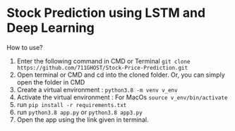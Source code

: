 # Stock Prediction using LSTM and Deep Learning

How to use?

1. Enter the following command in CMD or Terminal ```git clone https://github.com/711GHOST/Stock-Price-Prediction.git```
2. Open terminal or CMD and cd into the cloned folder. Or, you can simply open the folder in CMD
3. Create a virtual environment : ```python3.8 -m venv v_env```
4. Activate the virtual environment :
    For MacOs ```source v_env/bin/activate```
5. run ```pip install -r requirements.txt```
6. run ```python3.8 app.py``` or ```python3.8 app3.py```
7. Open the app using the link given in terminal.
